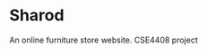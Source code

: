 # Sharod
 An online furniture store website. CSE4408 project

 <!-- database pass: 
5uM]0MTWxNsz&>=#
id20580521_sharod
id20580521_radib_bk -->
